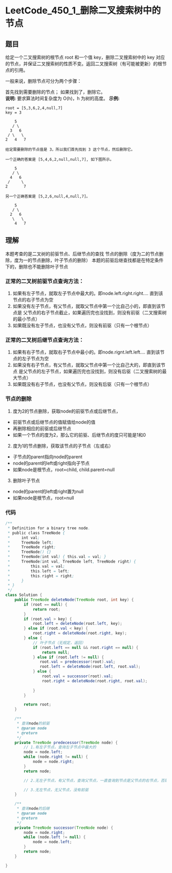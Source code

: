# LeetCode_450_1_删除二叉搜索树中的节点
## 题目
给定一个二叉搜索树的根节点 root 和一个值 key，删除二叉搜索树中的 key 对应的节点，并保证二叉搜索树的性质不变。返回二叉搜索树（有可能被更新）的根节点的引用。

一般来说，删除节点可分为两个步骤：

首先找到需要删除的节点；
如果找到了，删除它。  
**说明:** 要求算法时间复杂度为 O(h)，h 为树的高度。
**示例:**
```
root = [5,3,6,2,4,null,7]
key = 3

    5
   / \
  3   6
 / \   \
2   4   7

给定需要删除的节点值是 3，所以我们首先找到 3 这个节点，然后删除它。

一个正确的答案是 [5,4,6,2,null,null,7], 如下图所示。

    5
   / \
  4   6
 /     \
2       7

另一个正确答案是 [5,2,6,null,4,null,7]。

    5
   / \
  2   6
   \   \
    4   7

```

## 理解
本题考查的是二叉树的前驱节点、后继节点的查找
节点的删除（度为二的节点删除，度为一的节点删除，叶子节点的删除） 
本题的前驱后继查找都是在特定条件下的，删除也不能删除叶子节点

### 正常的二叉树前驱节点查询方法：
1. 如果有左子节点，就取左子节点中最大的。即node.left.right.right....
直到该节点的右子节点为空
2. 如果没有左子节点，有父节点，就取父节点中第一个比自己小的，即直到该节点是
父节点的右子节点截止，如果遍历完也没找到，则没有前驱（二叉搜索树的最小节点）
3. 如果既没有左子节点，也没有父节点，则没有前驱（只有一个根节点）

### 正常的二叉树后继节点查询方法：
1. 如果有右子节点，就取右子节点中最小的。即node.rignt.left.left....
直到该节点的左子节点为空
2. 如果没有右子节点，有父节点，就取父节点中第一个比自己大的，即直到该节点
是父节点的左子节点，如果遍历完也没找到，则没有后驱（二叉搜索树的最大节点）
3. 如果既没有右子节点，也没有父节点，则没有后驱（只有一个根节点）

### 节点的删除
1. 度为2的节点删除，获取node的前驱节点或后继节点，
* 前驱节点或后继节点的值赋值给node的值
* 再删除相应的前驱或后继节点
* 如果一个节点的度为2，那么它的前驱、后继节点的度只可能是1和0
2. 度为1的节点删除，获取该节点的子节点（左或右）
* 子节点的parent指向node的parent
* node的parent的left或right指向子节点
* 如果node是根节点，root=child, child.parent=null
3. 删除叶子节点
* node的parent的left或right置为null
* 如果node是根节点，root=null

### 代码
```java
/**
 * Definition for a binary tree node.
 * public class TreeNode {
 *     int val;
 *     TreeNode left;
 *     TreeNode right;
 *     TreeNode() {}
 *     TreeNode(int val) { this.val = val; }
 *     TreeNode(int val, TreeNode left, TreeNode right) {
 *         this.val = val;
 *         this.left = left;
 *         this.right = right;
 *     }
 * }
 */
class Solution {
    public TreeNode deleteNode(TreeNode root, int key) {
        if (root == null) {
            return root;
        }
        if (root.val > key) {
            root.left = deleteNode(root.left, key);
        } else if (root.val < key) {
            root.right = deleteNode(root.right, key);
        } else {
            // 叶子节点（无规定，返回）
            if (root.left == null && root.right == null) {
                return null;
            } else if (root.left != null) {
               root.val = predecessor(root).val;
               root.left = deleteNode(root.left, root.val);
            } else {
                root.val = successor(root).val;
                root.right = deleteNode(root.right, root.val);
                
            }
        }

        return root;
    }

    /**
     * 查询node的前驱
     * @param node
     * @return
     */
    private TreeNode predecessor(TreeNode node) {
        // 1.有左子节点，查询左子节点中最大的
        node = node.left;
        while (node.right != null) {
            node = node.right;
        }
        return node;

        // 2.无左子节点，有父节点，查询父节点，一直查询到节点是父节点的右节点，否则没有前驱

        // 3.无左节点，无父节点，没有前驱
    }

    /**
     * 查询node的后继
     * @param node
     * @return
     */
    private TreeNode successor(TreeNode node) {
        node = node.right;
        while (node.left != null) {
            node = node.left;
        }
        return node;
    }

}
```

